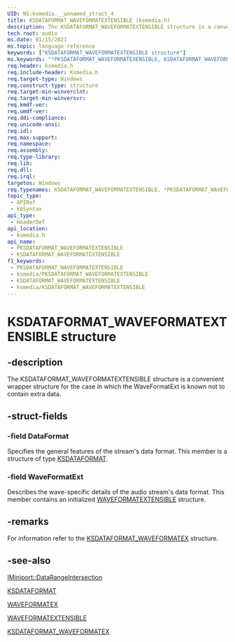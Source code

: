 ```yaml
---
UID: NS:ksmedia.__unnamed_struct_4
title: KSDATAFORMAT_WAVEFORMATEXTENSIBLE (ksmedia.h)
description: The KSDATAFORMAT_WAVEFORMATEXTENSIBLE structure is a convenient wrapper structure for the case in which the WaveFormatExt does not contain extra data.
tech.root: audio
ms.date: 01/15/2021
ms.topic: language-reference
keywords: ["KSDATAFORMAT_WAVEFORMATEXTENSIBLE structure"]
ms.keywords: "*PKSDATAFORMAT_WAVEFORMATEXENSIBLE, KSDATAFORMAT_WAVEFORMATEXENSIBLE, KSDATAFORMAT_WAVEFORMATEXENSIBLE structure [Audio Devices], PKSDATAFORMAT_WAVEFORMATEXENSIBLE, PKSDATAFORMAT_WAVEFORMATEXENSIBLE structure pointer [Audio Devices], audio.ksdataformat_waveformatextensible, ksmedia/KSDATAFORMAT_WAVEFORMATEXENSIBLE, ksmedia/PKSDATAFORMAT_WAVEFORMATEXENSIBLE"
req.header: ksmedia.h
req.include-header: Ksmedia.h
req.target-type: Windows
req.construct-type: structure
req.target-min-winverclnt: 
req.target-min-winversvr: 
req.kmdf-ver: 
req.umdf-ver: 
req.ddi-compliance: 
req.unicode-ansi: 
req.idl: 
req.max-support: 
req.namespace: 
req.assembly: 
req.type-library: 
req.lib: 
req.dll: 
req.irql: 
targetos: Windows
req.typenames: KSDATAFORMAT_WAVEFORMATEXTENSIBLE, *PKSDATAFORMAT_WAVEFORMATEXTENSIBLE
topic_type:
 - APIRef
 - kbSyntax
api_type:
 - HeaderDef
api_location:
 - ksmedia.h
api_name:
 - PKSDATAFORMAT_WAVEFORMATEXTENSIBLE
 - KSDATAFORMAT_WAVEFORMATEXTENSIBLE
f1_keywords:
 - PKSDATAFORMAT_WAVEFORMATEXTENSIBLE
 - ksmedia/PKSDATAFORMAT_WAVEFORMATEXTENSIBLE
 - KSDATAFORMAT_WAVEFORMATEXTENSIBLE
 - ksmedia/KSDATAFORMAT_WAVEFORMATEXTENSIBLE
---
```


# KSDATAFORMAT_WAVEFORMATEXTENSIBLE structure


## -description

The KSDATAFORMAT_WAVEFORMATEXTENSIBLE structure is a convenient wrapper structure for the case in which the WaveFormatExt is known not to contain extra data.

## -struct-fields

### -field DataFormat

Specifies the general features of the stream's data format. This member is a structure of type <a href="/windows-hardware/drivers/ddi/ks/ns-ks-ksdataformat">KSDATAFORMAT</a>.

### -field WaveFormatExt

Describes the wave-specific details of the audio stream's data format. This member contains an initialized <a href="/windows-hardware/drivers/ddi/ksmedia/ns-ksmedia-waveformatextensible">WAVEFORMATEXTENSIBLE</a> structure.

## -remarks

For information refer to the <a href="/windows-hardware/drivers/ddi/ksmedia/ns-ksmedia-ksdataformat_waveformatex">KSDATAFORMAT_WAVEFORMATEX</a> structure.

## -see-also

<a href="/windows-hardware/drivers/ddi/portcls/nf-portcls-iminiport-datarangeintersection">IMiniport::DataRangeIntersection</a>

<a href="/windows-hardware/drivers/ddi/ks/ns-ks-ksdataformat">KSDATAFORMAT</a>

<a href="/windows/win32/api/mmreg/ns-mmreg-waveformatex">WAVEFORMATEX</a>

<a href="/windows-hardware/drivers/ddi/ksmedia/ns-ksmedia-waveformatextensible">WAVEFORMATEXTENSIBLE</a>

<a href="/windows-hardware/drivers/ddi/ksmedia/ns-ksmedia-ksdataformat_waveformatex">KSDATAFORMAT_WAVEFORMATEX</a>
